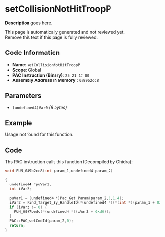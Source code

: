 # setCollisionNotHitTroopP

**Description** goes here.

This page is automatically generated and not reviewed yet.<br>Remove this text if this page is fully reviewed.

## Code Information

- **Name**: `setCollisionNotHitTroopP`
- **Scope**: Global
- **PAC Instruction (Binary)**: `25 21 17 00`
- **Assembly Address in Memory** : `0x89b2cc8`

## Parameters

- `(undefined4)Var0` *(8 bytes)*

## Example

Usage not found for this function.

## Code

Ths PAC instruction calls this function (Decompiled by Ghidra):

```c
void FUN_089b2cc8(int param_1,undefined4 param_2)

{
  undefined4 *puVar1;
  int iVar2;
  
  puVar1 = (undefined4 *)Pac_Get_Param(param_2,0,1,4);
  iVar2 = Find_Target_By_HandleID(*(undefined4 *)(*(int *)(param_1 + 0x10) + 0xe8),*puVar1,1);
  if (iVar2 != 0) {
    FUN_0897bedc(*(undefined4 *)(iVar2 + 0xd0));
  }
  PAC::PAC_setCmdId(param_2,0);
  return;
}
```

